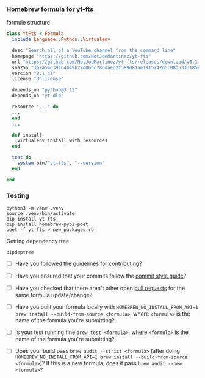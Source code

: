 
### Homebrew formula for [yt-fts](https://github.com/NotJoeMartinez/yt-fts)



formule structure
```rb
class YtFts < Formula
  include Language::Python::Virtualenv

  desc "Search all of a YouTube channel from the command line"
  homepage "https://github.com/NotJoeMartinez/yt-fts"
  url "https://github.com/NotJoeMartinez/yt-fts/releases/download/v0.1.43/yt-fts-0.1.43.tar.gz"
  sha256 "3b2a54d39164b49b27d86bc78bdaed2f389d81ae1915242d5c08d5333185e6e0"
  version "0.1.43"
  license "Unlicense"

  depends_on "python@3.12"
  depends_on "yt-dlp"

  resource "..." do
  ...
  end
  ...

  def install
    virtualenv_install_with_resources
  end

  test do
    system bin/"yt-fts", "--version"
  end

end


```

### Testing 

```
python3 -m venv .venv
source .venv/bin/activate
pip install yt-fts 
pip install homebrew-pypi-poet
poet -f yt-fts > new_packages.rb
```


Getting dependency tree
```
pipdeptree 
```




- [ ] Have you followed the [guidelines for contributing](https://github.com/Homebrew/homebrew-core/blob/HEAD/CONTRIBUTING.md)?
- [ ] Have you ensured that your commits follow the [commit style guide](https://docs.brew.sh/Formula-Cookbook#commit)?
- [ ] Have you checked that there aren't other open [pull requests](https://github.com/Homebrew/homebrew-core/pulls) for the same formula update/change?
- [ ] Have you built your formula locally with `HOMEBREW_NO_INSTALL_FROM_API=1 brew install --build-from-source <formula>`, where `<formula>` is the name of the formula you're submitting?
- [ ] Is your test running fine `brew test <formula>`, where `<formula>` is the name of the formula you're submitting?
- [ ] Does your build pass `brew audit --strict <formula>` (after doing `HOMEBREW_NO_INSTALL_FROM_API=1 brew install --build-from-source <formula>`)? If this is a new formula, does it pass `brew audit --new <formula>`?

